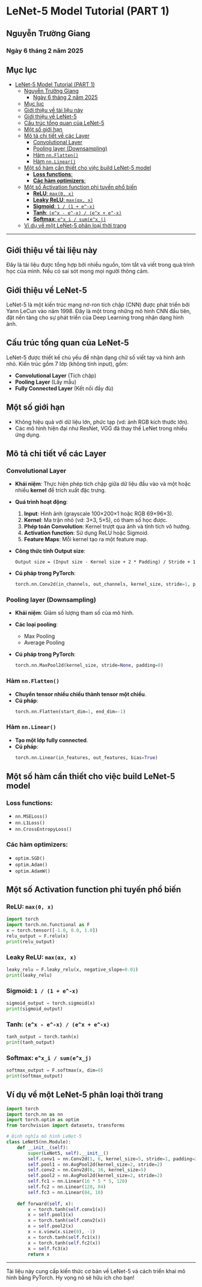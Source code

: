 # LeNet-5 Model Tutorial (PART 1)

## Nguyễn Trường Giang

### Ngày 6 tháng 2 năm 2025

## Mục lục

- [LeNet-5 Model Tutorial (PART 1)](#lenet-5-model-tutorial-part-1)
  - [Nguyễn Trường Giang](#nguyễn-trường-giang)
    - [Ngày 6 tháng 2 năm 2025](#ngày-6-tháng-2-năm-2025)
  - [Mục lục](#mục-lục)
  - [Giới thiệu về tài liệu này](#giới-thiệu-về-tài-liệu-này)
  - [Giới thiệu về LeNet-5](#giới-thiệu-về-lenet-5)
  - [Cấu trúc tổng quan của LeNet-5](#cấu-trúc-tổng-quan-của-lenet-5)
  - [Một số giới hạn](#một-số-giới-hạn)
  - [Mô tả chi tiết về các Layer](#mô-tả-chi-tiết-về-các-layer)
    - [Convolutional Layer](#convolutional-layer)
    - [Pooling layer (Downsampling)](#pooling-layer-downsampling)
    - [Hàm `nn.Flatten()`](#hàm-nnflatten)
    - [Hàm `nn.Linear()`](#hàm-nnlinear)
  - [Một số hàm cần thiết cho việc build LeNet-5 model](#một-số-hàm-cần-thiết-cho-việc-build-lenet-5-model)
    - [**Loss functions**:](#loss-functions)
    - [**Các hàm optimizers**:](#các-hàm-optimizers)
  - [Một số Activation function phi tuyến phổ biến](#một-số-activation-function-phi-tuyến-phổ-biến)
    - [**ReLU**: `max(0, x)`](#relu-max0-x)
    - [**Leaky ReLU**: `max(αx, x)`](#leaky-relu-maxαx-x)
    - [**Sigmoid**: `1 / (1 + e^-x)`](#sigmoid-1--1--e-x)
    - [**Tanh**: `(e^x - e^-x) / (e^x + e^-x)`](#tanh-ex---e-x--ex--e-x)
    - [**Softmax**: `e^x_i / sum(e^x_j)`](#softmax-ex_i--sumex_j)
  - [Ví dụ về một LeNet-5 phân loại thời trang](#ví-dụ-về-một-lenet-5-phân-loại-thời-trang)

---

## Giới thiệu về tài liệu này

Đây là tài liệu được tổng hợp bởi nhiều nguồn, tóm tắt và viết trong quá trình học của mình. Nếu có sai sót mong mọi người thông cảm.

## Giới thiệu về LeNet-5

LeNet-5 là một kiến trúc mạng nơ-ron tích chập (CNN) được phát triển bởi Yann LeCun vào năm 1998. Đây là một trong những mô hình CNN đầu tiên, đặt nền tảng cho sự phát triển của Deep Learning trong nhận dạng hình ảnh.

## Cấu trúc tổng quan của LeNet-5

LeNet-5 được thiết kế chủ yếu để nhận dạng chữ số viết tay và hình ảnh nhỏ. Kiến trúc gồm 7 lớp (không tính input), gồm:
- **Convolutional Layer** (Tích chập)
- **Pooling Layer** (Lấy mẫu)
- **Fully Connected Layer** (Kết nối đầy đủ)

## Một số giới hạn

- Không hiệu quả với dữ liệu lớn, phức tạp (vd: ảnh RGB kích thước lớn).
- Các mô hình hiện đại như ResNet, VGG đã thay thế LeNet trong nhiều ứng dụng.

## Mô tả chi tiết về các Layer

### Convolutional Layer

- **Khái niệm**: Thực hiện phép tích chập giữa dữ liệu đầu vào và một hoặc nhiều **kernel** để trích xuất đặc trưng.
- **Quá trình hoạt động**:
  1. **Input**: Hình ảnh (grayscale 100×200×1 hoặc RGB 69×96×3).
  2. **Kernel**: Ma trận nhỏ (vd: 3×3, 5×5), có tham số học được.
  3. **Phép toán Convolution**: Kernel trượt qua ảnh và tính tích vô hướng.
  4. **Activation function**: Sử dụng ReLU hoặc Sigmoid.
  5. **Feature Maps**: Mỗi kernel tạo ra một feature map.

- **Công thức tính Output size**:
  ```
  Output size = (Input size - Kernel size + 2 * Padding) / Stride + 1
  ```

- **Cú pháp trong PyTorch**:
  ```python
  torch.nn.Conv2d(in_channels, out_channels, kernel_size, stride=1, padding=0)
  ```

### Pooling layer (Downsampling)

- **Khái niệm**: Giảm số lượng tham số của mô hình.
- **Các loại pooling**:
  - Max Pooling
  - Average Pooling

- **Cú pháp trong PyTorch**:
  ```python
  torch.nn.MaxPool2d(kernel_size, stride=None, padding=0)
  ```

### Hàm `nn.Flatten()`

- **Chuyển tensor nhiều chiều thành tensor một chiều**.
- **Cú pháp**:
  ```python
  torch.nn.Flatten(start_dim=1, end_dim=-1)
  ```

### Hàm `nn.Linear()`

- **Tạo một lớp fully connected**.
- **Cú pháp**:
  ```python
  torch.nn.Linear(in_features, out_features, bias=True)
  ```

## Một số hàm cần thiết cho việc build LeNet-5 model

### **Loss functions**:
  - `nn.MSELoss()`
  - `nn.L1Loss()`
  - `nn.CrossEntropyLoss()`

### **Các hàm optimizers**:
  - `optim.SGD()`
  - `optim.Adam()`
  - `optim.AdamW()`

## Một số Activation function phi tuyến phổ biến

### **ReLU**: `max(0, x)`
```python
import torch
import torch.nn.functional as F
x = torch.tensor([-1.0, 0.0, 1.0])
relu_output = F.relu(x)
print(relu_output)
```

### **Leaky ReLU**: `max(αx, x)`
```python
leaky_relu = F.leaky_relu(x, negative_slope=0.01)
print(leaky_relu)
```

### **Sigmoid**: `1 / (1 + e^-x)`
```python
sigmoid_output = torch.sigmoid(x)
print(sigmoid_output)
```

### **Tanh**: `(e^x - e^-x) / (e^x + e^-x)`
```python
tanh_output = torch.tanh(x)
print(tanh_output)
```

### **Softmax**: `e^x_i / sum(e^x_j)`
```python
softmax_output = F.softmax(x, dim=0)
print(softmax_output)
```


## Ví dụ về một LeNet-5 phân loại thời trang

```python
import torch
import torch.nn as nn
import torch.optim as optim
from torchvision import datasets, transforms

# Định nghĩa mô hình LeNet-5
class LeNet5(nn.Module):
    def __init__(self):
        super(LeNet5, self).__init__()
        self.conv1 = nn.Conv2d(1, 6, kernel_size=5, stride=1, padding=2)
        self.pool1 = nn.AvgPool2d(kernel_size=2, stride=2)
        self.conv2 = nn.Conv2d(6, 16, kernel_size=5)
        self.pool2 = nn.AvgPool2d(kernel_size=2, stride=2)
        self.fc1 = nn.Linear(16 * 5 * 5, 120)
        self.fc2 = nn.Linear(120, 84)
        self.fc3 = nn.Linear(84, 10)
    
    def forward(self, x):
        x = torch.tanh(self.conv1(x))
        x = self.pool1(x)
        x = torch.tanh(self.conv2(x))
        x = self.pool2(x)
        x = x.view(x.size(0), -1)
        x = torch.tanh(self.fc1(x))
        x = torch.tanh(self.fc2(x))
        x = self.fc3(x)
        return x
```

---

Tài liệu này cung cấp kiến thức cơ bản về LeNet-5 và cách triển khai mô hình bằng PyTorch. Hy vọng nó sẽ hữu ích cho bạn!
